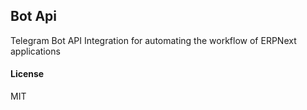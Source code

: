 ## Bot Api

Telegram Bot API Integration for automating the workflow of ERPNext applications

#### License

MIT